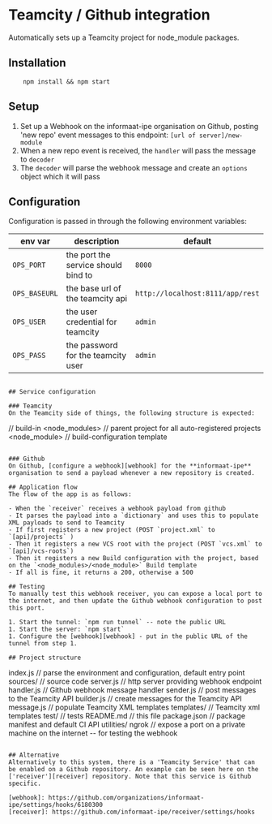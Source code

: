# Teamcity / Github integration

Automatically sets up a Teamcity project for node_module packages.

## Installation
```
    npm install && npm start
```

## Setup
1. Set up a Webhook on the informaat-ipe organisation on Github, posting 'new repo' event messages to this endpoint: `[url of server]/new-module`
1. When a new repo event is received, the `handler` will pass the message to `decoder`
1. The `decoder` will parse the webhook message and create an `options` object which it will pass

## Configuration
Configuration is passed in through the following environment variables:

| env var       | description | default |
| --------------| ------------| --------|
| `OPS_PORT`      | the port the service should bind to | `8000` |
| `OPS_BASEURL`   | the base url of the teamcity api | `http://localhost:8111/app/rest` |
| `OPS_USER`      | the user credential for teamcity | `admin` |
| `OPS_PASS`      | the password for the teamcity user | `admin` |
```

## Service configuration

### Teamcity
On the Teamcity side of things, the following structure is expected:
```
<ROOT PROJECT>          // build-in
    <node_modules>      // parent project for all auto-registered projects
        <node_module>   // build-configuration template
```

### Github
On Github, [configure a webhook][webhook] for the **informaat-ipe** organisation to send a payload whenever a new repository is created.

## Application flow
The flow of the app is as follows:

- When the `receiver` receives a webhook payload from github
- It parses the payload into a `dictionary` and uses this to populate XML payloads to send to Teamcity
- If first registers a new project (POST `project.xml` to `[api]/projects` )
- Then it registers a new VCS root with the project (POST `vcs.xml` to `[api]/vcs-roots`)
- Then it registers a new Build configuration with the project, based on the `<node_modules>/<node_module>` Build template
- If all is fine, it returns a 200, otherwise a 500

## Testing
To manually test this webhook receiver, you can expose a local port to the internet, and then update the Github webhook configuration to post this port.

1. Start the tunnel: `npm run tunnel` -- note the public URL
1. Start the server: `npm start`
1. Configure the [webhook][webhook] - put in the public URL of the tunnel from step 1.

## Project structure
```
index.js            // parse the environment and configuration, default entry point
sources/            // source code
    server.js       // http server providing webhook endpoint
    handler.js      // Github webhook message handler
    sender.js       // post messages to the Teamcity API
    builder.js      // create messages for the Teamcity API
    message.js      // populate Teamcity XML templates
    templates/      // Teamcity xml templates
test/               // tests
README.md           // this file
package.json        // package manifest and default CI API
utilities/
    ngrok           // expose a port on a private machine on the internet -- for testing the webhook
```

## Alternative
Alternatively to this system, there is a 'Teamcity Service' that can be enabled on a Github repository. An example can be seen here on the ['receiver'][receiver] repository. Note that this service is Github specific.

[webhook]: https://github.com/organizations/informaat-ipe/settings/hooks/6180300
[receiver]: https://github.com/informaat-ipe/receiver/settings/hooks
